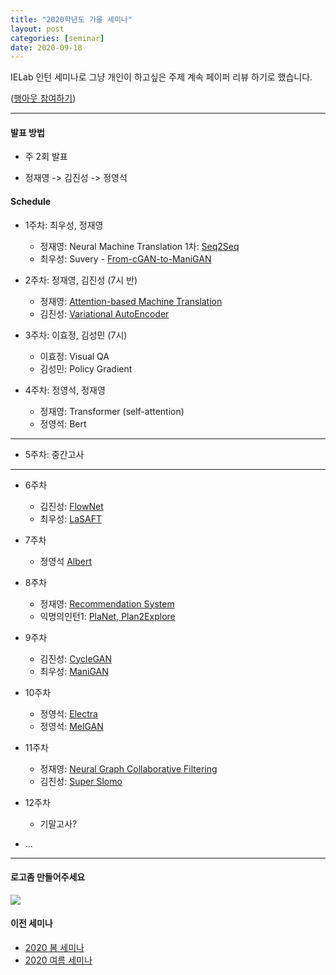 ```yaml
---
title: "2020학년도 가을 세미나"
layout: post
categories: [seminar]
date: 2020-09-18
---
```


IELab 인턴 세미나로 그냥 개인이 하고싶은 주제 계속 페이퍼 리뷰 하기로 했습니다.


([행아웃 참여하기](https://meet.google.com/hiu-frbp-yxv))


---

#### 발표 방법

- 주 2회 발표

- 정재영 -> 김진성 -> 정영석

#### Schedule

- 1주차: 최우성, 정재영
	- 정재영: Neural Machine Translation 1차: [Seq2Seq](https://github.com/Intelligence-Engineering-LAB-KU/Seminar/blob/master/summer_2020/0929_seq2seq.pdf)
	- 최우성: Suvery - [From-cGAN-to-ManiGAN](https://github.com/Intelligence-Engineering-LAB-KU/Seminar/blob/master/summer_2020/2020-09-28-wschoi-from-cGAN-to-ManiGAN/2020-09-28-From-cGAN-to-ManiGAN.pdf)

- 2주차: 정재영, 김진성 (7시 반)
	- 정재영: [Attention-based Machine Translation](https://github.com/Intelligence-Engineering-LAB-KU/Seminar/blob/master/fall_2020/1006_Attention.ipynb)
	- 김진성: [Variational AutoEncoder](https://github.com/Intelligence-Engineering-LAB-KU/Seminar/tree/master/fall_2020/1006_VAE_Jinsung)

- 3주차: 이효정, 김성민 (7시)
	- 이효정: Visual QA
	- 김성민: Policy Gradient

- 4주차: 정영석, 정재영
	- 정재영: Transformer (self-attention)
	- 정영석: Bert

---

- 5주차: 중간고사

---

- 6주차 
	- 김진성: [FlowNet](https://github.com/Intelligence-Engineering-LAB-KU/Seminar/blob/master/fall_2020/1103_FlowNet_Jinsung/FlowNet_summary.ipynb)
	- 최우성: [LaSAFT](https://github.com/Intelligence-Engineering-LAB-KU/Seminar/blob/master/fall_2020/2020-11-03-wschoi-LaSAFT/2020-11-03-LaSAFT.pdf)

- 7주차
	- 정영석 [Albert](https://github.com/Intelligence-Engineering-LAB-KU/Seminar/blob/master/fall_2020/1110_ALBERT.pdf)

- 8주차
	- 정재영: [Recommendation System](https://github.com/Intelligence-Engineering-LAB-KU/Seminar/tree/master/fall_2020/1117_Recommendation_System)
	- 익명의인턴1: [PlaNet, Plan2Explore](https://github.com/Intelligence-Engineering-LAB-KU/Seminar/tree/master/fall_2020/intern1)  
- 9주차
	- 김진성: [CycleGAN](https://github.com/Intelligence-Engineering-LAB-KU/Seminar/blob/master/fall_2020/1124_CycleGAN_Jinsung.pdf)
	- 최우성: [ManiGAN](https://github.com/Intelligence-Engineering-LAB-KU/Seminar/blob/master/fall_2020/2020-11-24-wschoi-ManiGAN/2020-11-24-ManiGAN.pdf)
- 10주차
	- 정영석: [Electra](https://github.com/Intelligence-Engineering-LAB-KU/Seminar/blob/master/fall_2020/1201_Electra.pdf)
	- 정영석: [MelGAN](https://github.com/Intelligence-Engineering-LAB-KU/Seminar/blob/master/fall_2020/1201_MelGAN.pdf)
- 11주차
	- 정재영: [Neural Graph Collaborative Filtering](https://github.com/Intelligence-Engineering-LAB-KU/Seminar/blob/master/fall_2020/1208_NGCF.pdf)
	- 김진성: [Super Slomo](https://github.com/Intelligence-Engineering-LAB-KU/Seminar/blob/master/fall_2020/1208_SuperSlomo_Jinsung.pdf)
- 12주차
	- 기말고사? 

 

- ...


---

#### 로고좀 만들어주세요

![](https://imgur.com/AXEVzaI.png)

#### 이전 세미나 

- [2020 봄 세미나]({{site.url}}/seminar/2020/04/06/SpringSeminar.html)
- [2020 여름 세미나]({{site.url}}/seminar/2020/07/21/SummerSeminar.html)

